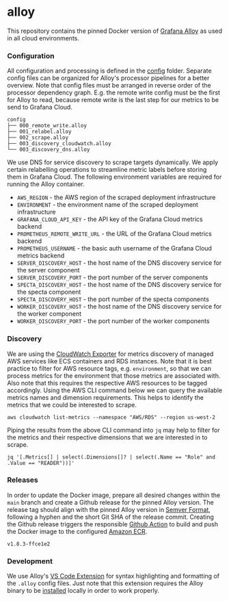 # alloy

This repository contains the pinned Docker version of [Grafana Alloy] as used in all
cloud environments.

### Configuration

All configuration and processing is defined in the [config](./config/) folder.
Separate config files can be organized for Alloy's processor pipelines for a
better overview. Note that config files must be arranged in reverse order of the
processor dependency graph. E.g. the remote write config must be the first for
Alloy to read, because remote write is the last step for our metrics to be send
to Grafana Cloud.

```
config
├── 000_remote_write.alloy
├── 001_relabel.alloy
├── 002_scrape.alloy
├── 003_discovery_cloudwatch.alloy
└── 003_discovery_dns.alloy
```

We use DNS for service discovery to scrape targets dynamically. We apply certain
relabelling operations to streamline metric labels before storing them in
Grafana Cloud. The following environment variables are required for running the
Alloy container.

- `AWS_REGION` - the AWS region of the scraped deployment infrastructure
- `ENVIRONMENT` - the environment name of the scraped deployment infrastructure
- `GRAFANA_CLOUD_API_KEY` - the API key of the Grafana Cloud metrics backend
- `PROMETHEUS_REMOTE_WRITE_URL` - the URL of the Grafana Cloud metrics backend
- `PROMETHEUS_USERNAME` - the basic auth username of the Grafana Cloud metrics backend
- `SERVER_DISCOVERY_HOST` - the host name of the DNS discovery service for the server component
- `SERVER_DISCOVERY_PORT` - the port number of the server components
- `SPECTA_DISCOVERY_HOST` - the host name of the DNS discovery service for the specta component
- `SPECTA_DISCOVERY_HOST` - the port number of the specta components
- `WORKER_DISCOVERY_HOST` - the host name of the DNS discovery service for the worker component
- `WORKER_DISCOVERY_PORT` - the port number of the worker components

### Discovery

We are using the [CloudWatch Exporter] for metrics discovery of managed AWS
services like ECS containers and RDS instances. Note that it is best practice to
filter for AWS resource tags, e.g. `environment`, so that we can process metrics
for the environment that those metrics are associated with. Also note that this
requires the respective AWS resources to be tagged accordingly. Using the AWS
CLI command below we can query the available metrics names and dimension
requirements. This helps to identify the metrics that we could be interested to
scrape.

```
aws cloudwatch list-metrics --namespace "AWS/RDS" --region us-west-2
```

Piping the results from the above CLI command into `jq` may help to filter for
the metrics and their respective dimensions that we are interested in to scrape.

```
jq '[.Metrics[] | select(.Dimensions[]? | select(.Name == "Role" and .Value == "READER"))]'
```

### Releases

In order to update the Docker image, prepare all desired changes within the
`main` branch and create a Github release for the pinned Alloy version. The
release tag should align with the pinned Alloy version in [Semver Format],
following a hyphen and the short Git SHA of the release commit. Creating the
Github release triggers the responsible [Github Action] to build and push the
Docker image to the configured [Amazon ECR].

```
v1.8.3-ffce1e2
```

### Development

We use Alloy's [VS Code Extension] for syntax highlighting and formatting of the
`.alloy` config files. Just note that this extension requires the Alloy binary
to be [installed] locally in order to work properly.

[Amazon ECR]: https://docs.aws.amazon.com/ecr
[Github Action]: .github/workflows/docker-release.yaml
[Grafana Alloy]: https://grafana.com/docs/alloy/latest
[Semver Format]: https://semver.org
[VS Code Extension]: https://github.com/grafana/vscode-alloy
[installed]: https://grafana.com/docs/alloy/latest/set-up/install
[CloudWatch Exporter]: https://grafana.com/docs/alloy/latest/reference/components/prometheus/prometheus.exporter.cloudwatch
